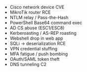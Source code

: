 * Cisco network device CVE
* MikroTik router RCE
* NTLM relay / Pass-the-Hash
* PowerShell Base64 command exec
* AD CS abuse (ESC1/ESC8)
* Kerberoasting / AS-REP roasting
* Webshell drop in web app
* SQLi → deserialization RCE
* VPN credential stuffing
* MFA fatigue / push bombing
* OAuth/SAML token theft
* DNS tunneling C2
